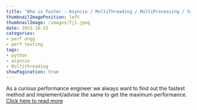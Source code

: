 ```yaml
---
title: "Who is faster - Asyncio / MultiThreading / MultiProcessing / Sync in Python"
thumbnailImagePosition: left
thumbnailImage: /images/fj1.jpeg
date: 2022-10-15
categories:
- perf engg
- perf testing
tags:
- python
- asyncio
- Multithreading
showPagination: true
---
```

<!--more-->

As a curious performance engineer we always want to find out the fastest method and implement/advise the same to get the maximum performance. [Click here to read more](https://www.notion.so/Who-is-faster-Asyncio-MultiThreading-MultiProcessing-Sync-in-Python-9acff1203fa74c3981141aab5fb0dcca)
 